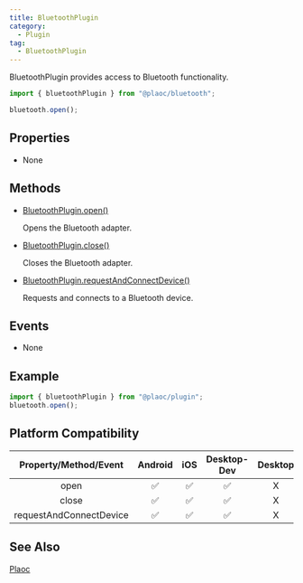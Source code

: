 ```yaml
---
title: BluetoothPlugin
category:
  - Plugin
tag:
  - BluetoothPlugin
---
```


BluetoothPlugin provides access to Bluetooth functionality.

```javascript
import { bluetoothPlugin } from "@plaoc/bluetooth";

bluetooth.open();
```

## Properties

- None

## Methods

  - [BluetoothPlugin.open()](./open.md)

    Opens the Bluetooth adapter.
  
  - [BluetoothPlugin.close()](./close.md)
  
    Closes the Bluetooth adapter.

  - [BluetoothPlugin.requestAndConnectDevice()](./request-and-connect-device.md)
  
    Requests and connects to a Bluetooth device.

## Events  

- None

## Example

```js
import { bluetoothPlugin } from "@plaoc/plugin";
bluetooth.open();
```

## Platform Compatibility

| Property/Method/Event            | Android | iOS | Desktop-Dev | Desktop |
|:-------------------------------:|:-------:|:---:|:-----------:|:-------:|  
| open                            | ✅      | ✅  | ✅          | X       |
| close                           | ✅      | ✅  | ✅          | X       |
| requestAndConnectDevice         | ✅      | ✅  | ✅          | X       |

## See Also

[Plaoc](../)